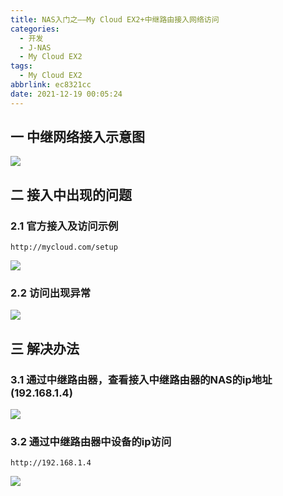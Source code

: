 ```yaml
---
title: NAS入门之——My Cloud EX2+中继路由接入网络访问
categories:
  - 开发
  - J-NAS
  - My Cloud EX2
tags:
  - My Cloud EX2
abbrlink: ec8321cc
date: 2021-12-19 00:05:24
---
```

## 一 中继网络接入示意图
![][1]

<!--more-->

## 二 接入中出现的问题

### 2.1 官方接入及访问示例

```
http://mycloud.com/setup
```

![][2]

### 2.2 访问出现异常
![][3]

## 三 解决办法

### 3.1 通过中继路由器，查看接入中继路由器的NAS的ip地址(192.168.1.4)
![][4]

### 3.2 通过中继路由器中设备的ip访问

```
http://192.168.1.4
```
![][5]


[1]:https://cdn.staticaly.com/gh/PGzxc/CDN/master/blog-nas/nas-ex2-net-connect.png
[2]:https://cdn.staticaly.com/gh/PGzxc/CDN/master/blog-nas/nas-ex2-guanfang-director.png
[3]:https://cdn.staticaly.com/gh/PGzxc/CDN/master/blog-nas/nas-ex2-guanfang-director-error.png
[4]:https://cdn.staticaly.com/gh/PGzxc/CDN/master/blog-nas/nas-ex2-zhongji-device-list-nas.png
[5]:https://cdn.staticaly.com/gh/PGzxc/CDN/master/blog-nas/nas-ex2-zhongji-web-info.png